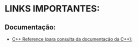 # LINKS IMPORTANTES:

## Documentação:
- [C++ Reference (para consulta da documentação da C++);](https://en.cppreference.com/w/cpp)
